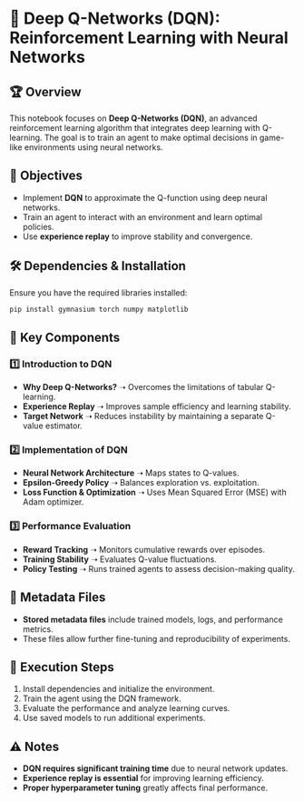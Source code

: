 # 🚀 Deep Q-Networks (DQN): Reinforcement Learning with Neural Networks

## 🏆 Overview

This notebook focuses on **Deep Q-Networks (DQN)**, an advanced reinforcement learning algorithm that integrates deep learning with Q-learning. The goal is to train an agent to make optimal decisions in game-like environments using neural networks.

## 🎯 Objectives

- Implement **DQN** to approximate the Q-function using deep neural networks.
- Train an agent to interact with an environment and learn optimal policies.
- Use **experience replay** to improve stability and convergence.

## 🛠 Dependencies & Installation

Ensure you have the required libraries installed:

```bash
pip install gymnasium torch numpy matplotlib
```

## 🔑 Key Components

### 1️⃣ Introduction to DQN

- **Why Deep Q-Networks?** ➝ Overcomes the limitations of tabular Q-learning.
- **Experience Replay** ➝ Improves sample efficiency and learning stability.
- **Target Network** ➝ Reduces instability by maintaining a separate Q-value estimator.

### 2️⃣ Implementation of DQN

- **Neural Network Architecture** ➝ Maps states to Q-values.
- **Epsilon-Greedy Policy** ➝ Balances exploration vs. exploitation.
- **Loss Function & Optimization** ➝ Uses Mean Squared Error (MSE) with Adam optimizer.

### 3️⃣ Performance Evaluation

- **Reward Tracking** ➝ Monitors cumulative rewards over episodes.
- **Training Stability** ➝ Evaluates Q-value fluctuations.
- **Policy Testing** ➝ Runs trained agents to assess decision-making quality.

## 📂 Metadata Files

- **Stored metadata files** include trained models, logs, and performance metrics.
- These files allow further fine-tuning and reproducibility of experiments.

## 🚀 Execution Steps

1. Install dependencies and initialize the environment.
2. Train the agent using the DQN framework.
3. Evaluate the performance and analyze learning curves.
4. Use saved models to run additional experiments.

## ⚠️ Notes

- **DQN requires significant training time** due to neural network updates.
- **Experience replay is essential** for improving learning efficiency.
- **Proper hyperparameter tuning** greatly affects final performance.

